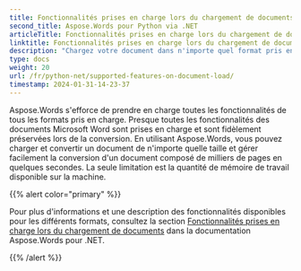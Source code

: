 ```yaml
---
title: Fonctionnalités prises en charge lors du chargement de documents
second_title: Aspose.Words pour Python via .NET
articleTitle: Fonctionnalités prises en charge lors du chargement de documents
linktitle: Fonctionnalités prises en charge lors du chargement de documents
description: "Chargez votre document dans n'importe quel format pris en charge à l'aide de Python. Importez et convertissez un document de n’importe quelle taille."
type: docs
weight: 20
url: /fr/python-net/supported-features-on-document-load/
timestamp: 2024-01-31-14-23-37
---
```


Aspose.Words s'efforce de prendre en charge toutes les fonctionnalités de tous les formats pris en charge. Presque toutes les fonctionnalités des documents Microsoft Word sont prises en charge et sont fidèlement préservées lors de la conversion. En utilisant Aspose.Words, vous pouvez charger et convertir un document de n'importe quelle taille et gérer facilement la conversion d'un document composé de milliers de pages en quelques secondes. La seule limitation est la quantité de mémoire de travail disponible sur la machine.

{{% alert color="primary" %}}

Pour plus d'informations et une description des fonctionnalités disponibles pour les différents formats, consultez la section [Fonctionnalités prises en charge lors du chargement de documents](/words/fr/net/supported-features-on-document-load/) dans la documentation Aspose.Words pour .NET.

{{% /alert %}}
